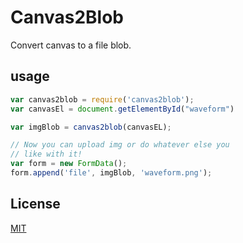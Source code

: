 # Canvas2Blob

Convert canvas to a file blob.

## usage

``` javascript
var canvas2blob = require('canvas2blob');
var canvasEl = document.getElementById("waveform")

var imgBlob = canvas2blob(canvasEL);

// Now you can upload img or do whatever else you
// like with it!
var form = new FormData();
form.append('file', imgBlob, 'waveform.png');

```

## License
[MIT]()
